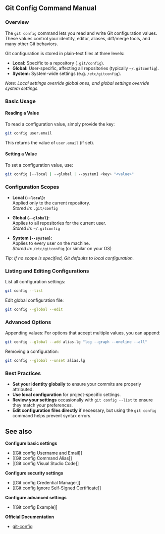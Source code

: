 ## Git Config Command Manual

### Overview

The `git config` command lets you read and write Git configuration values. These values control your identity, editor, aliases, diff/merge tools, and many other Git behaviors.

Git configuration is stored in plain-text files at three levels:
- **Local:** Specific to a repository (`.git/config`).
- **Global:** User-specific, affecting all repositories (typically `~/.gitconfig`).
- **System:** System-wide settings (e.g. `/etc/gitconfig`).

*Note: Local settings override global ones, and global settings override system settings.*

### Basic Usage

#### Reading a Value

To read a configuration value, simply provide the key:
```bash
git config user.email
```
This returns the value of `user.email` (if set).

#### Setting a Value

To set a configuration value, use:
```bash
git config [--local | --global | --system] <key> "<value>"
```

### Configuration Scopes

- **Local (`--local`):**  
  Applied only to the current repository.  
  *Stored in:* `.git/config`

- **Global (`--global`):**  
  Applies to all repositories for the current user.  
  *Stored in:* `~/.gitconfig`

- **System (`--system`):**  
  Applies to every user on the machine.  
  *Stored in:* `/etc/gitconfig` (or similar on your OS)

*Tip: If no scope is specified, Git defaults to local configuration.*

### Listing and Editing Configurations

List all configuration settings:
  ```bash
  git config --list
  ```

Edit global configuration file:
```bash
git config --global --edit
```

### Advanced Options

Appending values: For options that accept multiple values, you can append:
  ```bash
  git config --global --add alias.lg "log --graph --oneline --all"
  ```

Removing a configuration:
  ```bash
  git config --global --unset alias.lg
  ```

### Best Practices

- **Set your identity globally** to ensure your commits are properly attributed.
- **Use local configuration** for project-specific settings.
- **Review your settings** occasionally with `git config --list` to ensure they match your preferences.
- **Edit configuration files directly** if necessary, but using the `git config` command helps prevent syntax errors.

## See also

**Configure basic settings**
- [[Git config Username and Email]]
- [[Git config Command Alias]]
- [[Git config Visual Studio Code]]

**Configure security settings**
- [[Git config Credential Manager]]
- [[Git config Ignore Self-Signed Certificate]]

**Configure advanced settings**
- [[Git config Example]]

**Official Documentation**
- [git-config](https://git-scm.com/docs/git-config)